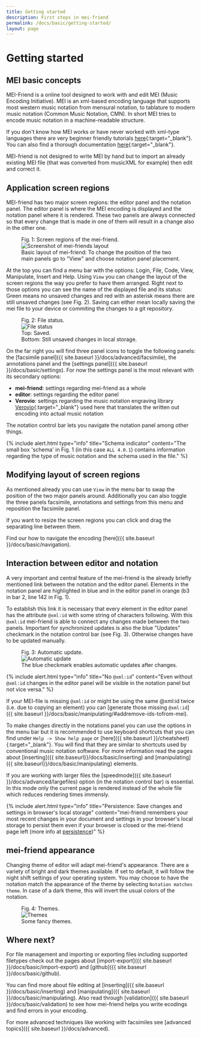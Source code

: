 ```yaml
---
title: Getting started
description: First steps in mei-friend
permalink: /docs/basic/getting-started/
layout: page 
---
```

# Getting started

## MEI basic concepts

MEI-Friend is a online tool designed to work with and edit MEI (Music Encoding Initiative). MEI is an xml-based encoding language that supports most western music notation from mensural notation, to tablature to modern music notation (Common Music Notation, CMN). In short MEI tries to encode music notation in a machine-readable structure.

If you don't know how MEI works or have never worked with xml-type languages there are very beginner friendly tutorials [here](https://music-encoding.org/resources/tutorials.html){:target="_blank"}. You can also find a thorough documentation [here](https://music-encoding.org/guidelines/v4/content/){:target="_blank"}.

MEI-friend is not designed to write MEI by hand but to import an already existing MEI file (that was converted from musicXML for example) then edit and correct it.

## Application screen regions

MEI-friend has two major screen regions: the editor panel and the notation panel. The editor panel is where the MEI encoding is displayed and the notation panel where it is rendered. These two panels are always connected so that every change that is made in one of them will result in a change also in the other one.

<figure class="figure">
    <div class="figure-title">Fig.&thinsp;1: Screen regions of the mei-friend.</div>
        <img class="figure-img" src="{{ site.baseurl }}/assets/img/getting_started/screenshot_screen_regions.PNG" 
            alt="Screenshot of mei-friends layout" />
    <figcaption class="figure-caption">Basic layout of mei-friend: To change the position of the two main panels go to "View" and choose notation panel placement.</figcaption>
</figure>

At the top you can find a menu bar with the options: Login, File, Code, View, Manipulate, Insert and Help. Using `View` you can change the layout of the screen regions the way you prefer to have them arranged. Right next to those options you can see the name of the displayed file and its status: Green means no unsaved changes and red with an asterisk means there are still unsaved changes (see Fig. 2). Saving can either mean locally saving the mei file to your device or commiting the changes to a git repository.

<figure class="thirdwidth">
    <div class="figure-title">Fig.&thinsp;2: File status.</div>
        <img class="figure-img" src="{{ site.baseurl }}/assets/img/getting_started/un_saved.PNG" 
            alt="File status" />
    <figcaption class="figure-caption">Top: Saved. <br>Bottom: Still unsaved changes in local storage.</figcaption>
</figure>

On the far right you will find three panel icons to toggle the following panels: the [facsimile panel]({{ site.baseurl }}/docs/advanced/facsimile), the annotations panel and the [settings panel]({{ site.baseurl }}/docs/basic/settings). For now the settings panel is the most relevant with its secondary options:

- **mei-friend**: settings regarding mei-friend as a whole
- **editor**: settings regarding the editor panel
- **Verovio**: settings regarding the music notation engraving library [Verovio](https://www.verovio.org/index.xhtml){:target="_blank"} used here that translates the written out encoding into actual music notation

The notation control bar lets you navigate the notation panel among other things.

{% include alert.html type="info" title="Schema indicator" content="The small box 'schema' in Fig. 1 (in this case `ALL 4.0.1`) contains information regarding the type of music notation and the schema used in the file." %}

## Modifying layout of screen regions

As mentioned already you can use `View` in the menu bar to swap the position of the two major panels around. Additionally you can also toggle the three panels facsimile, annotations and settings from this menu and reposition the facsimile panel.

If you want to resize the screen regions you can click and drag the separating line between them.

Find our how to navigate the encoding [here]({{ site.baseurl }}/docs/basic/navigation).

## Interaction between editor and notation

A very important and central feature of the mei-friend is the already briefly mentioned link between the notation and the editor panel. Elements in the notation panel are highlighted in blue and in the editor panel in orange (b3 in bar 2, line 142 in Fig. 1).

To establish this link it is necessary that every element in the editor panel has the attribute `@xml:id` with some string of characters following. With this `@xml:id` mei-friend is able to connect any changes made between the two panels. Important for synchronized updates is also the blue "Updates" checkmark in the notation control bar (see Fig. 3). Otherwise changes have to be updated manually.

<figure class="thirdwidth">
    <div class="figure-title">Fig.&thinsp;3: Automatic update.</div>
        <img class="figure-img" src="{{ site.baseurl }}/assets/img/getting_started/update_checkmark.PNG" 
            alt="Automatic update" />
    <figcaption class="figure-caption">The blue checkmark enables automatic updates after changes.</figcaption>
</figure>

{% include alert.html type="info" title="No `@xml:id`" content="Even without `@xml:id` changes in the editor panel will be visible in the notation panel but not vice versa." %}

If your MEI-file is missing `@xml:id` or might be using the same @xml:id twice (i.e. due to copying an element) you can [generate those missing `@xml:id`]({{ site.baseurl }}/docs/basic/manipulating/#addremove-ids-tofrom-mei).

To make changes directly in the notations panel you can use the options in the menu bar but it is recommended to use keyboard shortcuts that you can find under `Help -> Show help page` or [here]({{ site.baseurl }}/cheatsheet){:target="_blank"}. You will find that they are similar to shortcuts used by conventional music notation software. For more information read the pages about [inserting]({{ site.baseurl}}/docs/basic/inserting) and [manipulating]({{ site.baseurl}}/docs/basic/manipulating) elements.

If you are working with larger files the [speedmode]({{ site.baseurl }}/docs/advanced/largefiles) option (in the notation control bar) is essential. In this mode only the current page is rendered instead of the whole file which reduces rendering times immensly.

{% include alert.html type="info" title="Persistence: Save changes and settings in browser's local storage" content="mei-friend remembers your most recent changes in your document and settings in your browser's local storage to persist them even if your browser is closed or the mei-friend page left (more info at <a href='/docs/basic/persistence'>persistence</a>)" %}

## mei-friend appearance

Changing theme of editor will adapt mei-friend's appearance. There are a variety of bright and dark themes available.
If set to default, it will follow the night shift settings of your operating system. You may choose to have the notation match the appearance of the theme by selecting `Notation matches theme`. In case of a dark theme, this will invert the usual colors of the notation.

<figure class="figure">
    <div class="figure-title">Fig.&thinsp;4: Themes.</div>
        <img class="figure-img" src="{{ site.baseurl }}/assets/img/getting_started/themes.gif" 
            alt="Themes" />
    <figcaption class="figure-caption">Some fancy themes.</figcaption>
</figure>

## Where next?

For file management and importing or exporting files including supported filetypes check out the pages about [import-export]({{ site.baseurl }}/docs/basic/import-export) and [github]({{ site.baseurl }}/docs/basic/github).

You can find more about file editing at [inserting]({{ site.baseurl }}/docs/basic/inserting) and [manipulating]({{ site.baseurl }}/docs/basic/manipulating). Also read through [validation]({{ site.baseurl }}/docs/basic/validation) to see how mei-friend helps you write ecodings and find errors in your encoding.

For more advanced techniques like working with facsimiles see [advanced topics]({{ site.baseurl }}/docs/advanced).